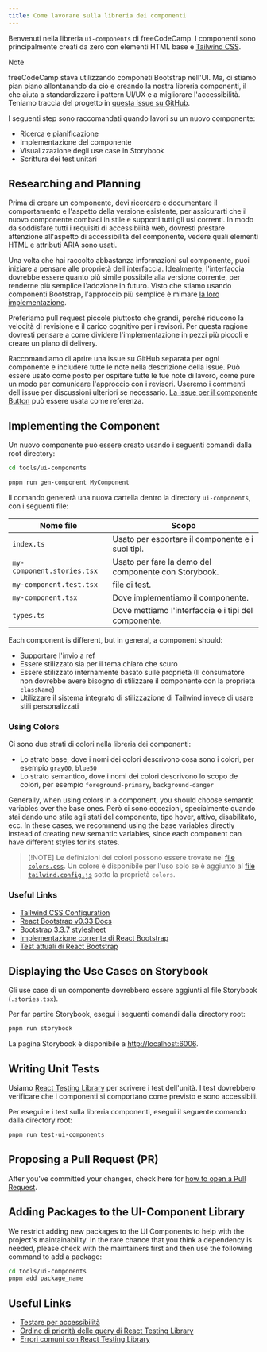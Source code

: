 ```yaml
---
title: Come lavorare sulla libreria dei componenti
---
```


Benvenuti nella libreria `ui-components` di freeCodeCamp. I componenti sono principalmente creati da zero con elementi HTML base e [Tailwind CSS](https://tailwindcss.com/).

> [!NOTE]
>
> freeCodeCamp stava utilizzando componeti Bootstrap nell'UI. Ma, ci stiamo pian piano allontanando da ciò e creando la nostra libreria componenti, il che aiuta a standardizzare i pattern UI/UX e a migliorare l'accessibilità. Teniamo traccia del progetto in [questa issue su GitHub](https://github.com/freeCodeCamp/freeCodeCamp/issues/44668).

I seguenti step sono raccomandati quando lavori su un nuovo componente:

- Ricerca e pianificazione
- Implementazione del componente
- Visualizzazione degli use case in Storybook
- Scrittura dei test unitari

## Researching and Planning

Prima di creare un componente, devi ricercare e documentare il comportamento e l'aspetto della versione esistente, per assicurarti che il nuovo componente combaci in stile e supporti tutti gli usi correnti. In modo da soddisfare tutti i requisiti di accessibilità web, dovresti prestare attenzione all'aspetto di accessibilità del componente, vedere quali elementi HTML e attributi ARIA sono usati.

Una volta che hai raccolto abbastanza informazioni sul componente, puoi iniziare a pensare alle proprietà dell'interfaccia. Idealmente, l'interfaccia dovrebbe essere quanto più simile possibile alla versione corrente, per renderne più semplice l'adozione in futuro. Visto che stiamo usando componenti Bootstrap, l'approccio più semplice è mimare [la loro implementazione](https://github.com/react-bootstrap/react-bootstrap/tree/master/src).

Preferiamo pull request piccole piuttosto che grandi, perché riducono la velocità di revisione e il carico cognitivo per i revisori. Per questa ragione dovresti pensare a come dividere l'implementazione in pezzi più piccoli e creare un piano di delivery.

Raccomandiamo di aprire una issue su GitHub separata per ogni componente e includere tutte le note nella descrizione della issue. Può essere usato come posto per ospitare tutte le tue note di lavoro, come pure un modo per comunicare l'approccio con i revisori. Useremo i commenti dell'issue per discussioni ulteriori se necessario. [La issue per il componente Button](https://github.com/freeCodeCamp/freeCodeCamp/issues/45357) può essere usata come referenza.

## Implementing the Component

Un nuovo componente può essere creato usando i seguenti comandi dalla root directory:

```bash
cd tools/ui-components

pnpm run gen-component MyComponent
```

Il comando genererà una nuova cartella dentro la directory `ui-components`, con i seguenti file:

| Nome file                  | Scopo                                                |
| -------------------------- | ---------------------------------------------------- |
| `index.ts`                 | Usato per esportare il componente e i suoi tipi.     |
| `my-component.stories.tsx` | Usato per fare la demo del componente con Storybook. |
| `my-component.test.tsx`    | file di test.                                        |
| `my-component.tsx`         | Dove implementiamo il componente.                    |
| `types.ts`                 | Dove mettiamo l'interfaccia e i tipi del componente. |

Each component is different, but in general, a component should:

- Supportare l'invio a ref
- Essere stilizzato sia per il tema chiaro che scuro
- Essere stilizzato internamente basato sulle proprietà (Il consumatore non dovrebbe avere bisogno di stilizzare il componente con la proprietà `className`)
- Utilizzare il sistema integrato di stilizzazione di Tailwind invece di usare stili personalizzati

### Using Colors

Ci sono due strati di colori nella libreria dei componenti:

- Lo strato base, dove i nomi dei colori descrivono cosa sono i colori, per esempio `gray00`, `blue50`
- Lo strato semantico, dove i nomi dei colori descrivono lo scopo de colori, per esempio `foreground-primary`, `background-danger`

Generally, when using colors in a component, you should choose semantic variables over the base ones. Però ci sono eccezioni, specialmente quando stai dando uno stile agli stati del componente, tipo hover, attivo, disabilitato, ecc. In these cases, we recommend using the base variables directly instead of creating new semantic variables, since each component can have different styles for its states.

> [!NOTE] Le definizioni dei colori possono essere trovate nel [file `colors.css`](https://github.com/freeCodeCamp/freeCodeCamp/blob/main/tools/ui-components/src/colors.css). Un colore è disponibile per l'uso solo se è aggiunto al [file `tailwind.config.js`](https://github.com/freeCodeCamp/freeCodeCamp/blob/main/tools/ui-components/tailwind.config.js) sotto la proprietà `colors`.

### Useful Links

- [Tailwind CSS Configuration](https://tailwindcss.com/docs/configuration)
- [React Bootstrap v0.33 Docs](https://react-bootstrap-v3.netlify.app)
- [Bootstrap 3.3.7 stylesheet](https://cdnjs.cloudflare.com/ajax/libs/twitter-bootstrap/3.3.7/css/bootstrap.css)
- [Implementazione corrente di React Bootstrap](https://github.com/react-bootstrap/react-bootstrap/tree/master/src)
- [Test attuali di React Bootstrap](https://github.com/react-bootstrap/react-bootstrap/tree/master/test)

## Displaying the Use Cases on Storybook

Gli use case di un componente dovrebbero essere aggiunti al file Storybook (`.stories.tsx`).

Per far partire Storybook, esegui i seguenti comandi dalla directory root:

```bash
pnpm run storybook
```

La pagina Storybook è disponibile a [http://localhost:6006](http://localhost:6006).

## Writing Unit Tests

Usiamo [React Testing Library](https://testing-library.com/docs/react-testing-library/intro/) per scrivere i test dell'unità. I test dovrebbero verificare che i componenti si comportano come previsto e sono accessibili.

Per eseguire i test sulla libreria componenti, esegui il seguente comando dalla directory root:

```bash
pnpm run test-ui-components
```

## Proposing a Pull Request (PR)

After you've committed your changes, check here for [how to open a Pull Request](how-to-open-a-pull-request).

## Adding Packages to the UI-Component Library

We restrict adding new packages to the UI Components to help with the project's maintainability. In the rare chance that you think a dependency is needed, please check with the maintainers first and then use the following command to add a package:

```bash
cd tools/ui-components
pnpm add package_name
```

## Useful Links

- [Testare per accessibilità](https://testing-library.com/docs/dom-testing-library/api-accessibility)
- [Ordine di priorità delle query di React Testing Library](https://testing-library.com/docs/queries/about/#priority)
- [Errori comuni con React Testing Library](https://kentcdodds.com/blog/common-mistakes-with-react-testing-library)

